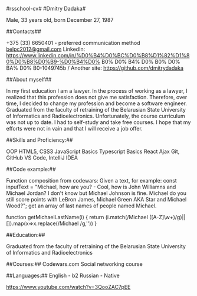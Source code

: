 #rsschool-cv#
#Dmitry Dadaka#

Male, 33 years old, born December 27, 1987

##Contacts##

+375 (33) 6650401 - preferred communication method
belpc2012@gmail.com
LinkedIn: https://www.linkedin.com/in/%D0%B4%D0%BC%D0%B8%D1%82%D1%80%D0%B8%D0%B9-%D0%B4%D0% B0% D0% B4% D0% B0% D0% BA% D0% B0-1049745b /
Another site: https://github.com/dmitrydadaka

##About myself##

In my first education I am a lawyer. In the process of working as a lawyer, I realized that this profession does not give me satisfaction. Therefore, over time, I decided to change my profession and become a software engineer. Graduated from the faculty of retraining of the Belarusian State University of Informatics and Radioelectronics. Unfortunately, the course curriculum was not up to date. I had to self-study and take free courses. I hope that my efforts were not in vain and that I will receive a job offer.

##Skills and Proficiency:##

OOP
HTML5, CSS3
JavaScript Basics
Typescript Basics
React
Ajax
Git, GitHub
VS Code, IntelliJ IDEA

##Code example:##

Function composition from codewars:
Given a text, for example:
const inputText = "Michael, how are you? - Cool, how is John Williamns and Michael Jordan? I don't know but Michael Johnson is fine. Michael do you still score points with LeBron James, Michael Green AKA Star and Michael Wood?";
get an array of last names of people named Michael.

function getMichaelLastName(i) {
return (i.match(/Michael ([A-Z]\w+)/g)||[]).map(x=>x.replace(/Michael /g,''))
}

##Education:##

Graduated from the faculty of retraining of the Belarusian State University of Informatics and Radioelectronics

##Courses:##
Codewars.com
Social networking course

##Languages:##
English - b2
Russian - Native

https://www.youtube.com/watch?v=3QooZAC7pEE